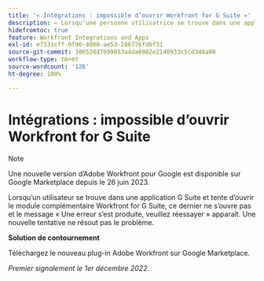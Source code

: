 ```yaml
---
title: '« Intégrations : impossible d’ouvrir Workfront for G Suite »'
description: « Lorsqu’une personne utilisatrice se trouve dans une application G Suite et tente d’ouvrir le module complémentaire Workfront for G Suite, ce dernier ne s’ouvre pas et le message « Une erreur s’est produite. Réessayez » apparaît. Une nouvelle tentative ne résout pas le problème.  »
hidefromtoc: true
feature: Workfront Integrations and Apps
exl-id: e7331cff-0f96-4080-ae53-286776fd6f31
source-git-commit: 386528d7b99053a4da6982e2140933c5cd348a08
workflow-type: tm+mt
source-wordcount: '126'
ht-degree: 100%

---
```


# Intégrations : impossible d’ouvrir Workfront for G Suite

<!--Converted to Story-->

>[!NOTE]
>
>Une nouvelle version d’Adobe Workfront pour Google est disponible sur Google Marketplace depuis le 26 juin 2023.

Lorsqu’un utilisateur se trouve dans une application G Suite et tente d’ouvrir le module complémentaire Workfront for G Suite, ce dernier ne s’ouvre pas et le message « Une erreur s’est produite, veuillez réessayer » apparaît. Une nouvelle tentative ne résout pas le problème.

**Solution de contournement**

Téléchargez le nouveau plug-in Adobe Workfront sur Google Marketplace.

_Premier signalement le 1er décembre 2022._
